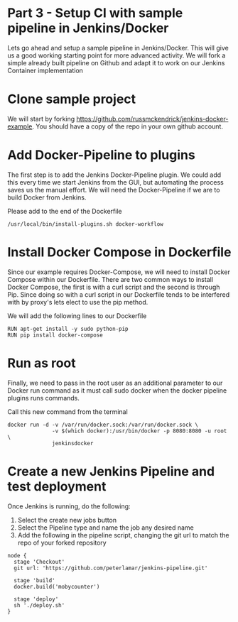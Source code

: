 # Part 3 - Setup CI with sample pipeline in Jenkins/Docker

Lets go ahead and setup a sample pipeline in Jenkins/Docker. This will give
us a good working starting point for more advanced activity. We will fork a
simple already built pipeline on Github and adapt it to work on our 
Jenkins Container implementation

# Clone sample project

We will start by forking 
https://github.com/russmckendrick/jenkins-docker-example. You should have a 
copy of the repo in your own github account.

# Add Docker-Pipeline to plugins

The first step is to add the Jenkins Docker-Pipeline plugin. We could add this 
every time we start Jenkins from the GUI, but automating the process saves us 
the manual effort. We will need the Docker-Pipeline if we are to build Docker
from Jenkins.

Please add to the end of the Dockerfile

```
/usr/local/bin/install-plugins.sh docker-workflow
```

# Install Docker Compose in Dockerfile

Since our example requires Docker-Compose, we will need to install Docker 
Compose within our Dockerfile. There are two common ways to install Docker 
Compose, the first is with a curl script and the second is through Pip. Since
doing so with a curl script in our Dockerfile tends to be interfered with by 
proxy's lets elect to use the pip method. 

We will add the following lines to our Dockerfile

```
RUN apt-get install -y sudo python-pip 
RUN pip install docker-compose
```

# Run as root

Finally, we need to pass in the root user as an additional parameter to our
Docker run command as it must call sudo docker when the docker pipeline plugins
runs commands. 

Call this new command from the terminal

```
docker run -d -v /var/run/docker.sock:/var/run/docker.sock \
              -v $(which docker):/usr/bin/docker -p 8080:8080 -u root \
              jenkinsdocker
```

# Create a new Jenkins Pipeline and test deployment

Once Jenkins is running, do the following:

1. Select the create new jobs button
2. Select the Pipeline type and name the job any desired name
3. Add the following in the pipeline script, changing the git url to match
the repo of your forked repository

```
node {  
  stage 'Checkout' 
  git url: 'https://github.com/peterlamar/jenkins-pipeline.git'  

  stage 'build' 
  docker.build('mobycounter')  

  stage 'deploy'  
  sh './deploy.sh'
}
```
